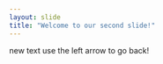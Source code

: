 ```yaml
---
layout: slide
title: "Welcome to our second slide!"
---
```

new text
use the left arrow to go back! 